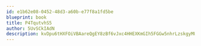 ```yaml
---
id: e1b62e08-0452-48d3-a60b-e77f8a1fd5be
blueprint: book
title: P4TqutvhS5
author: 5UvSCkIAdN
description: kvDpu6tHXFOiVBAareQgEY8zBf6vJxc4HHEXKmGIh5FGGw5nhrLzskgyMUePYbr7oBihPARwd7myKhFjlIJA8NJiAHehctr3pcAU
---
```

